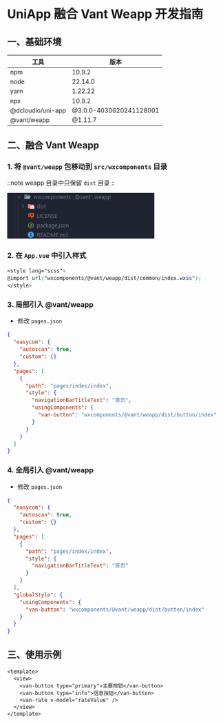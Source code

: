 # UniApp 融合 Vant Weapp 开发指南

## 一、基础环境

| 工具              | 版本                         |
| ----------------- | ---------------------------- |
| npm               | 10.9.2                       |
| node              | 22.14.0                      |
| yarn              | 1.22.22                      |
| npx               | 10.9.2                       |
| @dcloudio/uni-app | @3.0.0-4030620241128001      |
| @vant/weapp       | @1.11.7                      |

## 二、融合 Vant Weapp

### 1. 将 `@vant/weapp` 包移动到 `src/wxcomponents` 目录

::note
weapp 目录中只保留 `dist` 目录
::

![wxcomponents 目录结构](./Uniapp-VantWeapp-image/wxcomponents.png)

### 2. 在 `App.vue` 中引入样式

```scss
<style lang="scss">
@import url("wxcomponents/@vant/weapp/dist/common/index.wxss");
</style>
```

### 3. 局部引入 @vant/weapp

- 修改 `pages.json`

```json
{
  "easycom": {
    "autoscan": true,
    "custom": {}
  },
  "pages": [
    {
      "path": "pages/index/index",
      "style": {
        "navigationBarTitleText": "首页",
        "usingComponents": {
          "van-button": "wxcomponents/@vant/weapp/dist/button/index"
        }
      }
    }
  ]
}
```

### 4. 全局引入 @vant/weapp

- 修改 `pages.json`

```json
{
  "easycom": {
    "autoscan": true,
    "custom": {}
  },
  "pages": [
    {
      "path": "pages/index/index",
      "style": {
        "navigationBarTitleText": "首页"
      }
    }
  ],
  "globalStyle": {
    "usingComponents": {
      "van-button": "wxcomponents/@vant/weapp/dist/button/index"
    }
  }
}
```

## 三、使用示例

```vue
<template>
  <view>
    <van-button type="primary">主要按钮</van-button>
    <van-button type="info">信息按钮</van-button>
    <van-rate v-model="rateValue" />
  </view>
</template>
```
